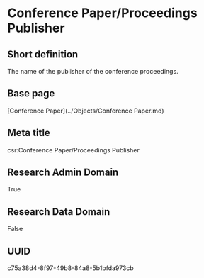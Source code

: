 # Conference Paper/Proceedings Publisher
## Short definition
The name of the publisher of the conference proceedings.
## Base page
[Conference Paper](../Objects/Conference Paper.md)
## Meta title
csr:Conference Paper/Proceedings Publisher
## Research Admin Domain
True
## Research Data Domain
False
## UUID
c75a38d4-8f97-49b8-84a8-5b1bfda973cb
